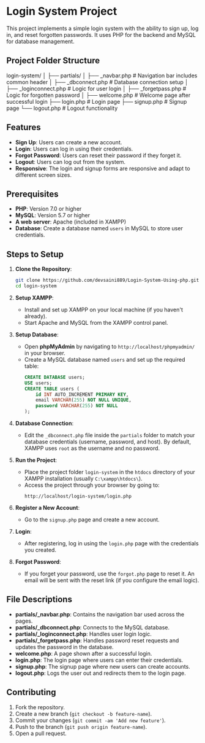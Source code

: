 # Login System Project

This project implements a simple login system with the ability to sign up, log in, and reset forgotten passwords. It uses PHP for the backend and MySQL for database management.

## Project Folder Structure

login-system/
│
├── partials/
│ ├── _navbar.php # Navigation bar includes common header
│ ├── _dbconnect.php # Database connection setup
│ ├── _loginconnect.php # Logic for user login
│ ├── _forgetpass.php # Logic for forgotten password
│
├── welcome.php # Welcome page after successful login
├── login.php # Login page
├── signup.php # Signup page
└── logout.php # Logout functionality



## Features

- **Sign Up**: Users can create a new account.
- **Login**: Users can log in using their credentials.
- **Forgot Password**: Users can reset their password if they forget it.
- **Logout**: Users can log out from the system.
- **Responsive**: The login and signup forms are responsive and adapt to different screen sizes.

## Prerequisites

- **PHP**: Version 7.0 or higher
- **MySQL**: Version 5.7 or higher
- **A web server**: Apache (included in XAMPP)
- **Database**: Create a database named `users` in MySQL to store user credentials.

## Steps to Setup

1. **Clone the Repository**:
    ```bash
    git clone https://github.com/devsaini889/Login-System-Using-php.git
    cd login-system
    ```

2. **Setup XAMPP**:
    - Install and set up XAMPP on your local machine (if you haven't already).
    - Start Apache and MySQL from the XAMPP control panel.

3. **Setup Database**:
    - Open **phpMyAdmin** by navigating to `http://localhost/phpmyadmin/` in your browser.
    - Create a MySQL database named `users` and set up the required table:
      ```sql
      CREATE DATABASE users;
      USE users;
      CREATE TABLE users (
          id INT AUTO_INCREMENT PRIMARY KEY,
          email VARCHAR(255) NOT NULL UNIQUE,
          password VARCHAR(255) NOT NULL
      );
      ```

4. **Database Connection**:
    - Edit the `_dbconnect.php` file inside the `partials` folder to match your database credentials (username, password, and host). By default, XAMPP uses `root` as the username and no password.

5. **Run the Project**:
    - Place the project folder `login-system` in the `htdocs` directory of your XAMPP installation (usually `C:\xampp\htdocs\`).
    - Access the project through your browser by going to:
      ```
      http://localhost/login-system/login.php
      ```

6. **Register a New Account**:
    - Go to the `signup.php` page and create a new account.

7. **Login**:
    - After registering, log in using the `login.php` page with the credentials you created.

8. **Forgot Password**:
    - If you forget your password, use the `forgot.php` page to reset it. An email will be sent with the reset link (if you configure the email logic).

## File Descriptions

- **partials/_navbar.php**: Contains the navigation bar used across the pages.
- **partials/_dbconnect.php**: Connects to the MySQL database.
- **partials/_loginconnect.php**: Handles user login logic.
- **partials/_forgetpass.php**: Handles password reset requests and updates the password in the database.
- **welcome.php**: A page shown after a successful login.
- **login.php**: The login page where users can enter their credentials.
- **signup.php**: The signup page where new users can create accounts.
- **logout.php**: Logs the user out and redirects them to the login page.

## Contributing

1. Fork the repository.
2. Create a new branch (`git checkout -b feature-name`).
3. Commit your changes (`git commit -am 'Add new feature'`).
4. Push to the branch (`git push origin feature-name`).
5. Open a pull request.

